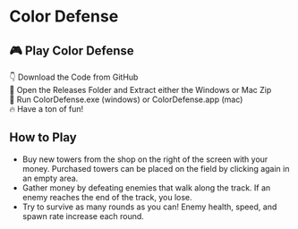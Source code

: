 # Color Defense
## 🎮 Play Color Defense
👇 Download the Code from GitHub \
🚪 Open the Releases Folder and Extract either the Windows or Mac Zip \
🚀 Run ColorDefense.exe (windows) or ColorDefense.app (mac) \
🔥 Have a ton of fun!  

## How to Play
* Buy new towers from the shop on the right of the screen with your money. Purchased towers can be placed on the field by clicking again in an empty area.
* Gather money by defeating enemies that walk along the track. If an enemy reaches the end of the track, you lose.
* Try to survive as many rounds as you can! Enemy health, speed, and spawn rate increase each round.
